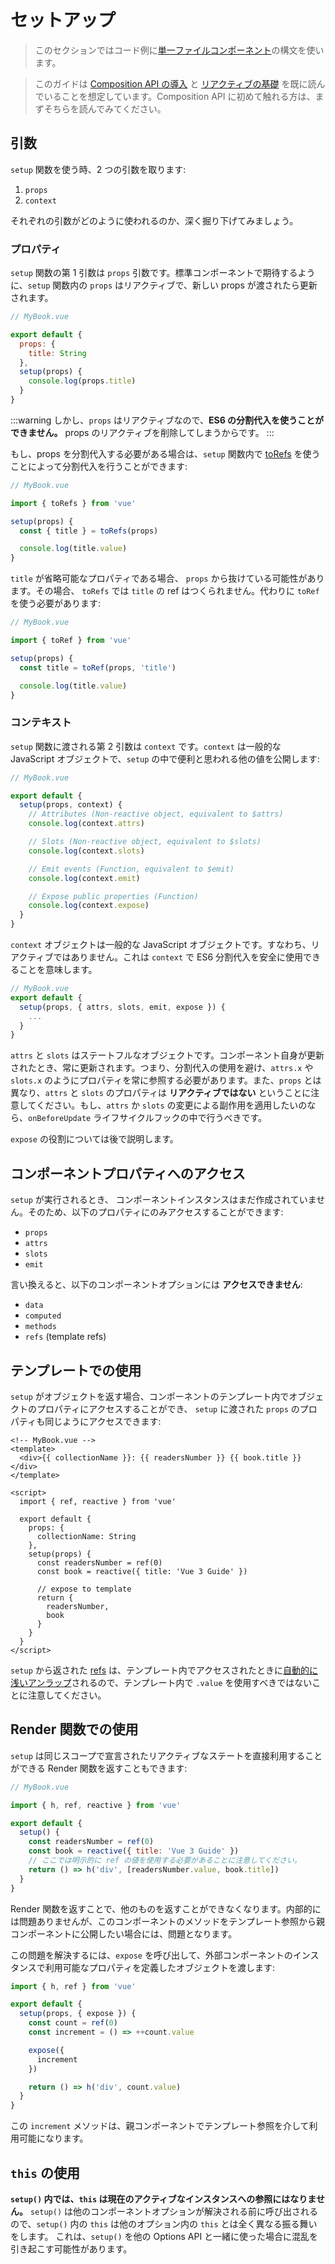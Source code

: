 # セットアップ

> このセクションではコード例に[単一ファイルコンポーネント](single-file-component.html)の構文を使います。

> このガイドは [Composition API の導入](composition-api-introduction.html) と [リアクティブの基礎](reactivity-fundamentals.html) を既に読んでいることを想定しています。Composition API に初めて触れる方は、まずそちらを読んでみてください。

## 引数

`setup` 関数を使う時、2 つの引数を取ります:

1. `props`
2. `context`

それぞれの引数がどのように使われるのか、深く掘り下げてみましょう。

### プロパティ

`setup` 関数の第 1 引数は `props` 引数です。標準コンポーネントで期待するように、`setup` 関数内の `props` はリアクティブで、新しい props が渡されたら更新されます。

```js
// MyBook.vue

export default {
  props: {
    title: String
  },
  setup(props) {
    console.log(props.title)
  }
}
```

:::warning
しかし、`props` はリアクティブなので、**ES6 の分割代入を使うことができません。** props のリアクティブを削除してしまうからです。
:::

もし、props を分割代入する必要がある場合は、`setup` 関数内で [toRefs](reactivity-fundamentals.html#リアクティブな状態の分割代入) を使うことによって分割代入を行うことができます:

```js
// MyBook.vue

import { toRefs } from 'vue'

setup(props) {
  const { title } = toRefs(props)

  console.log(title.value)
}
```

`title` が省略可能なプロパティである場合、 `props` から抜けている可能性があります。その場合、 `toRefs` では `title` の ref はつくられません。代わりに `toRef` を使う必要があります:

```js
// MyBook.vue

import { toRef } from 'vue'

setup(props) {
  const title = toRef(props, 'title')

  console.log(title.value)
}
```

### コンテキスト

`setup` 関数に渡される第 2 引数は `context` です。`context` は一般的な JavaScript オブジェクトで、`setup` の中で便利と思われる他の値を公開します:

```js
// MyBook.vue

export default {
  setup(props, context) {
    // Attributes (Non-reactive object, equivalent to $attrs)
    console.log(context.attrs)

    // Slots (Non-reactive object, equivalent to $slots)
    console.log(context.slots)

    // Emit events (Function, equivalent to $emit)
    console.log(context.emit)

    // Expose public properties (Function)
    console.log(context.expose)
  }
}
```

`context` オブジェクトは一般的な JavaScript オブジェクトです。すなわち、リアクティブではありません。これは `context` で ES6 分割代入を安全に使用できることを意味します。

```js
// MyBook.vue
export default {
  setup(props, { attrs, slots, emit, expose }) {
    ...
  }
}
```

`attrs` と `slots` はステートフルなオブジェクトです。コンポーネント自身が更新されたとき、常に更新されます。つまり、分割代入の使用を避け、`attrs.x` や `slots.x` のようにプロパティを常に参照する必要があります。また、`props` とは異なり、`attrs` と `slots` のプロパティは **リアクティブではない** ということに注意してください。もし、`attrs` か `slots` の変更による副作用を適用したいのなら、`onBeforeUpdate` ライフサイクルフックの中で行うべきです。

`expose` の役割については後で説明します。

## コンポーネントプロパティへのアクセス

`setup` が実行されるとき、 コンポーネントインスタンスはまだ作成されていません。そのため、以下のプロパティにのみアクセスすることができます:

- `props`
- `attrs`
- `slots`
- `emit`

言い換えると、以下のコンポーネントオプションには **アクセスできません**:

- `data`
- `computed`
- `methods`
- `refs` (template refs)

## テンプレートでの使用

`setup` がオブジェクトを返す場合、コンポーネントのテンプレート内でオブジェクトのプロパティにアクセスすることができ、 `setup` に渡された `props` のプロパティも同じようにアクセスできます:

```vue-html
<!-- MyBook.vue -->
<template>
  <div>{{ collectionName }}: {{ readersNumber }} {{ book.title }}</div>
</template>

<script>
  import { ref, reactive } from 'vue'

  export default {
    props: {
      collectionName: String
    },
    setup(props) {
      const readersNumber = ref(0)
      const book = reactive({ title: 'Vue 3 Guide' })

      // expose to template
      return {
        readersNumber,
        book
      }
    }
  }
</script>
```

`setup` から返された [refs](../api/refs-api.html#ref) は、テンプレート内でアクセスされたときに[自動的に浅いアンラップ](/guide/reactivity-fundamentals.html#ref-のアンラップ)されるので、テンプレート内で `.value` を使用すべきではないことに注意してください。

## Render 関数での使用

`setup` は同じスコープで宣言されたリアクティブなステートを直接利用することができる Render 関数を返すこともできます:

```js
// MyBook.vue

import { h, ref, reactive } from 'vue'

export default {
  setup() {
    const readersNumber = ref(0)
    const book = reactive({ title: 'Vue 3 Guide' })
    // ここでは明示的に ref の値を使用する必要があることに注意してください。
    return () => h('div', [readersNumber.value, book.title])
  }
}
```

Render 関数を返すことで、他のものを返すことができなくなります。内部的には問題ありませんが、このコンポーネントのメソッドをテンプレート参照から親コンポーネントに公開したい場合には、問題となります。

この問題を解決するには、`expose` を呼び出して、外部コンポーネントのインスタンスで利用可能なプロパティを定義したオブジェクトを渡します:

```js
import { h, ref } from 'vue'

export default {
  setup(props, { expose }) {
    const count = ref(0)
    const increment = () => ++count.value

    expose({
      increment
    })

    return () => h('div', count.value)
  }
}
```

この `increment` メソッドは、親コンポーネントでテンプレート参照を介して利用可能になります。

## `this` の使用

**`setup()` 内では、`this` は現在のアクティブなインスタンスへの参照にはなりません。** `setup()` は他のコンポーネントオプションが解決される前に呼び出されるので、`setup()` 内の `this` は他のオプション内の `this` とは全く異なる振る舞いをします。 これは、`setup()` を他の Options API と一緒に使った場合に混乱を引き起こす可能性があります。
